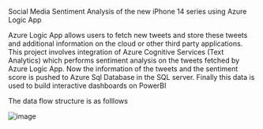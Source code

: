 Social Media Sentiment Analysis of the new iPhone 14 series using Azure Logic App

Azure Logic App allows users to fetch new tweets and store these tweets and additional information on the cloud or other third party applications.
This project involves integration of Azure Cognitive Services (Text Analytics) which performs sentiment analysis on the tweets fetched by Azure Logic App. Now the
information of the tweets and the sentiment score is pushed to Azure Sql Database in the SQL server. Finally this data is used to build interactive dashboards on 
PowerBI

The data flow structure is as folllows

![image](https://user-images.githubusercontent.com/102721829/194456065-c05ce404-3e45-4092-9ace-24e2bfc112fb.png)

